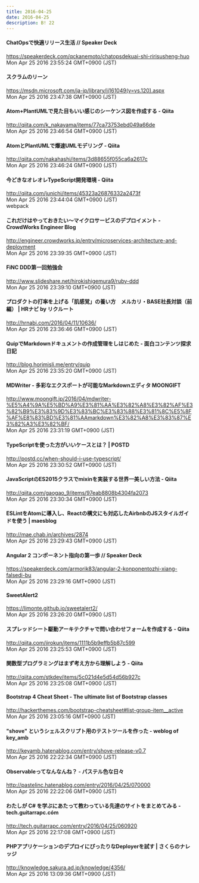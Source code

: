```yaml
---
title: 2016-04-25
date: 2016-04-25
description: B! 22
---
```


#### ChatOpsで快適リリース生活 // Speaker Deck
https://speakerdeck.com/qckanemoto/chatopsdekuai-shi-ririsusheng-huo<br>
Mon Apr 25 2016 23:55:24 GMT+0900 (JST)<br>


#### スクラムのリーン
https://msdn.microsoft.com/ja-jp/library/jj161049(v=vs.120).aspx<br>
Mon Apr 25 2016 23:47:38 GMT+0900 (JST)<br>


#### Atom+PlantUMLで見た目もいい感じのシーケンス図を作成する - Qiita
http://qiita.com/k_nakayama/items/77ca73753ebd049a66de<br>
Mon Apr 25 2016 23:46:54 GMT+0900 (JST)<br>


#### AtomとPlantUMLで爆速UMLモデリング - Qiita
http://qiita.com/nakahashi/items/3d88655f055ca6a2617c<br>
Mon Apr 25 2016 23:46:24 GMT+0900 (JST)<br>


#### 今どきなオレオレTypeScript開発環境 - Qiita
http://qiita.com/junichi/items/45323a26876332a2473f<br>
Mon Apr 25 2016 23:44:04 GMT+0900 (JST)<br>
webpack


#### これだけはやっておきたい〜マイクロサービスのデプロイメント - CrowdWorks Engineer Blog
http://engineer.crowdworks.jp/entry/microservices-architecture-and-deployment<br>
Mon Apr 25 2016 23:39:35 GMT+0900 (JST)<br>


#### FiNC DDD第一回勉強会
http://www.slideshare.net/hirokishigemura9/ruby-ddd<br>
Mon Apr 25 2016 23:39:10 GMT+0900 (JST)<br>


#### プロダクトの打率を上げる「肌感覚」の養い方　メルカリ・BASE社長対談（前編） | HRナビ by リクルート
http://hrnabi.com/2016/04/11/10636/<br>
Mon Apr 25 2016 23:36:46 GMT+0900 (JST)<br>


#### QuipでMarkdownドキュメントの作成管理をしはじめた - 面白コンテンツ探求日記
http://blog.horimisli.me/entry/quip<br>
Mon Apr 25 2016 23:35:20 GMT+0900 (JST)<br>


#### MDWriter - 多彩なエクスポートが可能なMarkdownエディタ MOONGIFT
http://www.moongift.jp/2016/04/mdwriter-%E5%A4%9A%E5%BD%A9%E3%81%AA%E3%82%A8%E3%82%AF%E3%82%B9%E3%83%9D%E3%83%BC%E3%83%88%E3%81%8C%E5%8F%AF%E8%83%BD%E3%81%AAmarkdown%E3%82%A8%E3%83%87%E3%82%A3%E3%82%BF/<br>
Mon Apr 25 2016 23:31:19 GMT+0900 (JST)<br>


#### TypeScriptを使った方がいいケースとは？ | POSTD
http://postd.cc/when-should-i-use-typescript/<br>
Mon Apr 25 2016 23:30:52 GMT+0900 (JST)<br>


#### JavaScriptのES2015クラスでmixinを実装する世界一美しい方法 - Qiita
http://qiita.com/gaogao_9/items/97eab8808b4304fa2073<br>
Mon Apr 25 2016 23:30:34 GMT+0900 (JST)<br>


#### ESLintをAtomに導入し、Reactの構文にも対応したAirbnbのJSスタイルガイドを使う | maesblog
http://mae.chab.in/archives/2874<br>
Mon Apr 25 2016 23:29:43 GMT+0900 (JST)<br>


#### Angular 2 コンポーネント指向の第一歩 // Speaker Deck
https://speakerdeck.com/armorik83/angular-2-konponentozhi-xiang-falsedi-bu<br>
Mon Apr 25 2016 23:29:16 GMT+0900 (JST)<br>


#### SweetAlert2
https://limonte.github.io/sweetalert2/<br>
Mon Apr 25 2016 23:26:20 GMT+0900 (JST)<br>


#### スプレッドシート駆動アーキテクチャで問い合わせフォームを作成する - Qiita
http://qiita.com/jirokun/items/1111b5b9effb5b87c599<br>
Mon Apr 25 2016 23:25:53 GMT+0900 (JST)<br>


#### 関数型プログラミングはまず考え方から理解しよう - Qiita
http://qiita.com/stkdev/items/5c021d4e5d54d56b927c<br>
Mon Apr 25 2016 23:25:08 GMT+0900 (JST)<br>


#### Bootstrap 4 Cheat Sheet - The ultimate list of Bootstrap classes
http://hackerthemes.com/bootstrap-cheatsheet#list-group-item__active<br>
Mon Apr 25 2016 23:05:16 GMT+0900 (JST)<br>


#### "shove" というシェルスクリプト用のテストツールを作った - weblog of key_amb
http://keyamb.hatenablog.com/entry/shove-release-v0.7<br>
Mon Apr 25 2016 22:22:34 GMT+0900 (JST)<br>


#### Observableってなんなんね？ - パステル色な日々
http://pastelinc.hatenablog.com/entry/2016/04/25/070000<br>
Mon Apr 25 2016 22:22:06 GMT+0900 (JST)<br>


#### わたしが C# を学ぶにあたって教わっている先達のサイトをまとめてみる - tech.guitarrapc.cóm
http://tech.guitarrapc.com/entry/2016/04/25/060920<br>
Mon Apr 25 2016 22:17:08 GMT+0900 (JST)<br>


#### PHPアプリケーションのデプロイにぴったりなDeployerを試す | さくらのナレッジ
http://knowledge.sakura.ad.jp/knowledge/4356/<br>
Mon Apr 25 2016 13:09:36 GMT+0900 (JST)<br>


